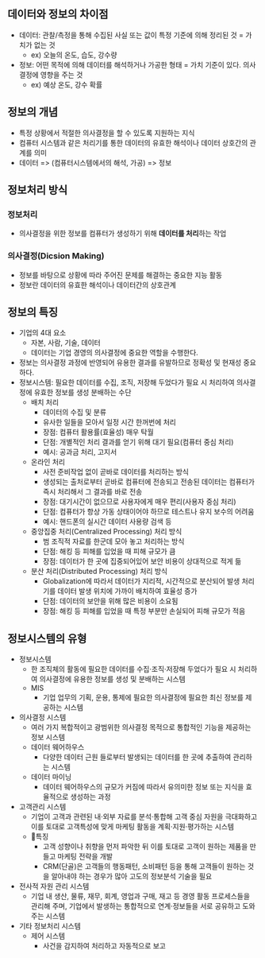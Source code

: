 ## 데이터와 정보의 차이점
* 데이터: 관찰/측정을 통해 수집된 사실 또는 값이 특정 기준에 의해 정리된 것 = 가치가 없는 것
	* ex) 오늘의 온도, 습도, 강수량
* 정보: 어떤 목적에 의해 데이터를 해석하거나 가공한 형태 = 가치 기준이 있다. 의사결정에 영향을 주는 것
	* ex) 예상 온도, 강수 확률

## 정보의 개념
* 특정 상황에서 적절한 의사결정을 할 수 있도록 지원하는 지식
* 컴퓨터 시스템과 같은 처리기를 통한 데이터의 유효한 해석이나 데이터 상호간의 관계를 의미
* 데이터 => (컴퓨터시스템에서의 해석, 가공) => 정보

## 정보처리 방식
### 정보처리
* 의사결정을 위한 정보를 컴퓨터가 생성하기 위해 **데이터를 처리**하는 작업

### 의사결정(Dicsion Making)
* 정보를 바탕으로 상황에 따라 주어진 문제를 해결하는 중요한 지능 활동
* 정보란 데이터의 유효한 해석이나 데이터간의 상호관계

## 정보의 특징
* 기업의 4대 요소
	* 자본, 사람, 기술, 데이터
	* 데이터는 기업 경영의 의사결정에 중요한 역할을 수행한다.
* 정보는 의사결정 과정에 반영되어 유용한 결과를 유발하므로 정확성 및 현재성 중요하다.
* 정보시스템:  필요한 데이터를 수집, 조직, 저장해 두었다가 필요 시 처리하여 의사결정에 유효한 정보를 생성 분배하는 수단
	* 배치 처리
		* 데이터의 수집 및 분류  
		* 유사한 일들을 모아서 일정 시간 한꺼번에 처리
		* 장점: 컴퓨터 활용률(효율성) 매우 탁월  
		* 단점: 개별적인 처리 결과를 얻기 위해 대기 필요(컴퓨터 중심 처리)
		* 예시: 공과금 처리, 고지서
	* 온라인 처리
		* 사전 준비작업 없이 곧바로 데이터를 처리하는 방식  
		* 생성되는 출처로부터 곧바로 컴퓨터에 전송되고 전송된 데이터는 컴퓨터가 즉시 처리해서 그 결과를 바로 전송
		* 장점: 대기시간이 없으므로 사용자에게 매우 편리(사용자 중심 처리)
		* 단점: 컴퓨터가 항상 가동 상태이어야 하므로 테스트나 유지 보수의 어려움
		* 예시: 핸드폰의 실시간 데이터 사용량 검색 등
	* 중앙집중 처리(Centralized Processing) 처리 방식
		* 범 조직적 자료를 한군데 모아 놓고 처리하는 방식  
		* 단점: 해킹 등 피해를 입었을 때 피해 규모가 큼
		* 장점: 데이터가 한 곳에 집중되어있어 보안 비용이 상대적으로 적게 듦
	* 분산 처리(Distributed Processing) 처리 방식  
		* Globalization에 따라서 데이터가 지리적, 시간적으로 분산되어 발생 처리기를 데이터 발생 위치에 가까이 배치하여 효율성 증가
		* 단점: 데이터의 보안을 위해 많은 비용이 소요됨
		* 장점: 해킹 등 피해를 입었을 때 특정 부분만 손실되어 피해 규모가 적음

## 정보시스템의 유형

* 정보시스템
	* 한 조직체의 활동에 필요한 데이터를 수집·조직·저장해 두었다가 필요 시 처리하여 의사결정에 유용한 정보를 생성 및 분배하는 시스템
	* MIS
		* 기업 업무의 기획, 운용, 통제에 필요한 의사결정에 필요한 최신 정보를 제공하는 시스템
* 의사결정 시스템
	* 여러 가지 복합적이고 광범위한 의사결정 목적으로 통합적인 기능을 제공하는 정보 시스템
	* 데이터 웨어하우스
		* 다양한 데이터 근원 들로부터 발생되는 데이터를 한 곳에 추출하여 관리하는 시스템
	* 데이터 마이닝
		* 데이터 웨어하우스의 규모가 커짐에 따라서 유의미한 정보 또는 지식을 효율적으로 생성하는 과정
* 고객관리 시스템
	* 기업이 고객과 관련된 내·외부 자료를 분석·통합해 고객 중심 자원을 극대화하고 이를 토대로 고객특성에 맞게 마케팅 활동을 계획·지원·평가하는 시스템
	* 특징
		* 고객 성향이나 취향을 먼저 파악한 뒤 이를 토대로 고객이 원하는 제품을 만들고 마케팅 전략을 개발
		* CRM(단골)은 고객들의 행동패턴, 소비패턴 등을 통해 고객들이 원하는 것을 알아내야 하는 경우가 많아 고도의 정보분석 기술을 필요
* 전사적 자원 관리 시스템
	* 기업 내 생산, 물류, 재무, 회계, 영업과 구매, 재고 등 경영 활동 프로세스들을 관리해 주며, 기업에서 발생하는 통합적으로 연계·정보들을 서로 공유하고 도와주는 시스템
* 기타 정보처리 시스템
	* 제어 시스템  
		* 사건을 감지하여 처리하고 자동적으로 보고